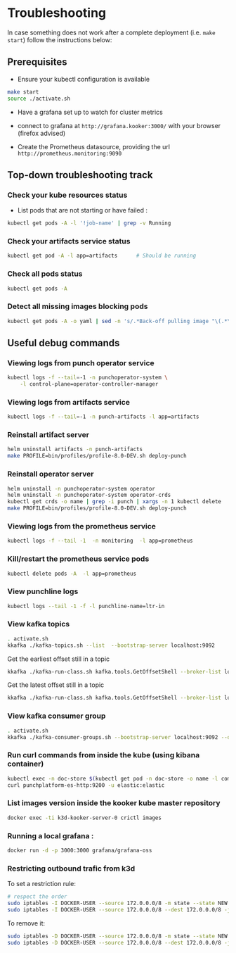 # Troubleshooting

In case something does not work after a complete deployment (i.e. `make start`) follow the instructions below:

## Prerequisites

* Ensure your kubectl configuration is available

```sh
make start
source ./activate.sh
```

* Have a grafana set up to watch for cluster metrics

- connect to grafana at `http://grafana.kooker:3000/` with your browser (firefox advised)
	
- Create  the Prometheus datasource, providing the url `http://prometheus.monitoring:9090`


## Top-down troubleshooting track


### Check your kube resources status

* List pods that are not starting or have failed :

```sh
kubectl get pods -A -l '!job-name' | grep -v Running
```

### Check your artifacts service status
	
```sh
kubectl get pod -A -l app=artifacts      # Should be running
```	

### Check all pods status

```sh
kubectl get pods -A
```

### Detect all missing images blocking pods

```sh
kubectl get pods -A -o yaml | sed -n 's/.*Back-off pulling image "\(.*\)".*/\1/p'
```


## Useful debug commands


### Viewing logs from punch operator service

```sh
kubectl logs -f --tail=-1 -n punchoperator-system \
    -l control-plane=operator-controller-manager
```

### Viewing logs from artifacts service

```sh
kubectl logs -f --tail=-1 -n punch-artifacts -l app=artifacts
```

### Reinstall artifact server

```sh
helm uninstall artifacts -n punch-artifacts
make PROFILE=bin/profiles/profile-8.0-DEV.sh deploy-punch
```

### Reinstall operator server

```sh
helm uninstall -n punchoperator-system operator
helm uninstall -n punchoperator-system operator-crds
kubectl get crds -o name | grep -i punch | xargs -n 1 kubectl delete
make PROFILE=bin/profiles/profile-8.0-DEV.sh deploy-punch
```

### Viewing logs from the prometheus service

```sh
kubectl logs -f --tail -1  -n monitoring  -l app=prometheus
```

### Kill/restart the prometheus service pods

```sh
kubectl delete pods -A  -l app=prometheus
```


### View punchline logs

```sh
kubectl logs --tail -1 -f -l punchline-name=ltr-in
```

### View kafka topics

```sh
. activate.sh
kkafka ./kafka-topics.sh --list  --bootstrap-server localhost:9092
```

Get the earliest offset still in a topic
	
```sh	
kkafka ./kafka-run-class.sh kafka.tools.GetOffsetShell --broker-list localhost:9092 --topic ref-test-01-ltr --time -2
```

Get the latest offset still in a topic

```sh	
kkafka ./kafka-run-class.sh kafka.tools.GetOffsetShell --broker-list localhost:9092 --topic ref-test-01-ltr --time -1
```

### View kafka consumer group

```sh
. activate.sh
kkafka ./kafka-consumer-groups.sh --bootstrap-server localhost:9092 --describe --group ltr_out
```

### Run curl commands from inside the kube (using kibana container)

```sh
kubectl exec -n doc-store $(kubectl get pod -n doc-store -o name -l common.k8s.elastic.co/type=kibana)  -it -- /bin/bash
curl punchplatform-es-http:9200 -u elastic:elastic
```

### List images version inside the kooker kube master repository

```sh
docker exec -ti k3d-kooker-server-0 crictl images
```

### Running a local grafana :

```sh
docker run -d -p 3000:3000 grafana/grafana-oss
```

### Restricting outbound trafic from k3d

To set a restriction rule:
```sh
# respect the order
sudo iptables -I DOCKER-USER --source 172.0.0.0/8 -m state --state NEW  -j DROP
sudo iptables -I DOCKER-USER --source 172.0.0.0/8 --dest 172.0.0.0/8 -j RETURN
```
To remove it:
```sh
sudo iptables -D DOCKER-USER --source 172.0.0.0/8 -m state --state NEW  -j DROP
sudo iptables -D DOCKER-USER --source 172.0.0.0/8 --dest 172.0.0.0/8 -j RETURN
```
